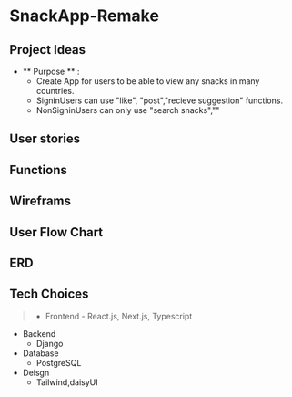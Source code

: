 # SnackApp-Remake

## Project Ideas
- ** Purpose ** :
  - Create App for users to be able to view any snacks in many countries.
  - SigninUsers can use "like", "post","recieve suggestion" functions.
  - NonSigninUsers can only use "search snacks",""
 
## User stories
## Functions
## Wireframs
## User Flow Chart
## ERD
## Tech Choices
> - Frontend
    - React.js, Next.js, Typescript
  - Backend
    - Django
  - Database
    - PostgreSQL
  - Deisgn
    - Tailwind,daisyUI
